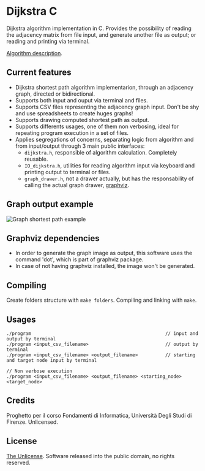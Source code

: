 # Dijkstra C
Dijkstra algorithm implementation in C. Provides the possibility of reading the adjacency matrix from file input, and generate another file as output; or reading and printing via terminal.

[Algorithm description](https://en.wikipedia.org/wiki/Dijkstra%27s_algorithm).
## Current features
- Dijkstra shortest path algorithm implementarion, through an adjacency graph, directed or bidirectional.
- Supports both input and ouput via terminal and files.
- Supports CSV files representing the adjacency graph input. Don't be shy and use spreadsheets to create huges graphs!
- Supports drawing computed shortest path as output.
- Supports differents usages, one of them non verbosing, ideal for repeating program execution in a set of files.
- Applies segregations of concerns, separating logic from algorithm and from input/output through 3 main public interfaces:
    - `dijkstra.h`, responsible of algorithm calculation. Completely reusable.
    - `IO_dijkstra.h`, utilities for reading algorithm input via keyboard and printing output to terminal or files.
    - `graph_drawer.h`, not a drawer actually, but has the responsability of calling the actual graph drawer, [graphviz](http://www.graphviz.org/).
## Graph output example
![Graph shortest path example](https://raw.githubusercontent.com/Maximetinu/Dijkstra-C/master/example_io_files/example_solution.png "Logo Title Text 1")
## Graphviz dependencies
- In order to generate the graph image as output, this software uses the command 'dot', which is part of graphviz package.
- In case of not having graphviz installed, the image won't be generated.
## Compiling
Create folders structure with `make folders`. Compiling and linking with `make`.
## Usages
    ./program                                                 // input and output by terminal
    ./program <input_csv_filename>                            // output by terminal
    ./program <input_csv_filename> <output_filename>          // starting and target node input by terminal
    
    // Non verbose execution
    ./program <input_csv_filename> <output_filename> <starting_node> <target_node>
## Credits
Proghetto per il corso Fondamenti di Informatica, Università Degli Studi di Firenze. Unlicensed.

## License
[The Unlicense](http://unlicense.org/). Software released into the public domain, no rights reserved.

